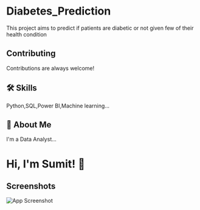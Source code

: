 
# Diabetes_Prediction

This project aims to predict if patients are diabetic or not given few of their health condition


## Contributing

Contributions are always welcome!



## 🛠 Skills
Python,SQL,Power BI,Machine learning...


## 🚀 About Me
I'm a Data Analyst...


# Hi, I'm Sumit! 👋


## Screenshots

![App Screenshot]()

